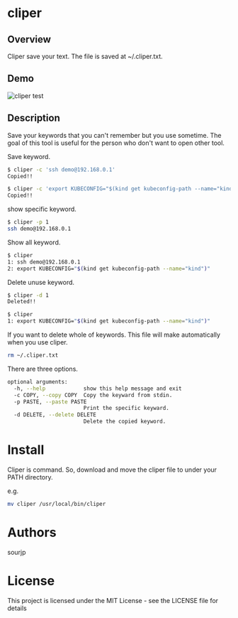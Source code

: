 # cliper
## Overview
Cliper save your text. The file is saved at ~/.cliper.txt.

## Demo
![cliper test](https://github.com/sourjp/cliper/tree/master/resources/demo_cliper.gif)

## Description
Save your keywords that you can't remember but you use sometime. The goal of this tool is useful for the person who don't want to open other tool.

Save keyword.  
``` bash
$ cliper -c 'ssh demo@192.168.0.1' 
Copied!!

$ cliper -c 'export KUBECONFIG="$(kind get kubeconfig-path --name="kind")"'
Copied!!
```

show specific keyword.
``` bash
$ cliper -p 1
ssh demo@192.168.0.1
```

Show all keyword.
``` bash
$ cliper
1: ssh demo@192.168.0.1
2: export KUBECONFIG="$(kind get kubeconfig-path --name="kind")"
```

Delete unuse keyword.
``` bash
$ cliper -d 1
Deleted!!

$ cliper
1: export KUBECONFIG="$(kind get kubeconfig-path --name="kind")"
```

If you want to delete whole of keywords. This file will make automatically when you use cliper.
``` bash
rm ~/.cliper.txt
```

There are three options.

``` bash  
optional arguments:
  -h, --help            show this help message and exit
  -c COPY, --copy COPY  Copy the keyward from stdin.
  -p PASTE, --paste PASTE
                        Print the specific keyward.
  -d DELETE, --delete DELETE
                        Delete the copied keyword.
```

# Install
Cliper is command. So, download and move the cliper file to under your PATH directory.

e.g.  
``` bash
mv cliper /usr/local/bin/cliper
```

# Authors
sourjp

# License
This project is licensed under the MIT License - see the LICENSE file for details
